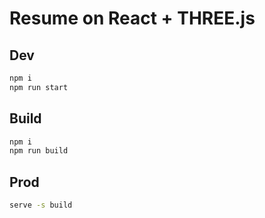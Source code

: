 # Resume on React + THREE.js

## Dev

```bash
npm i
npm run start
```

## Build

```bash
npm i
npm run build
```
## Prod

```bash
serve -s build
```
